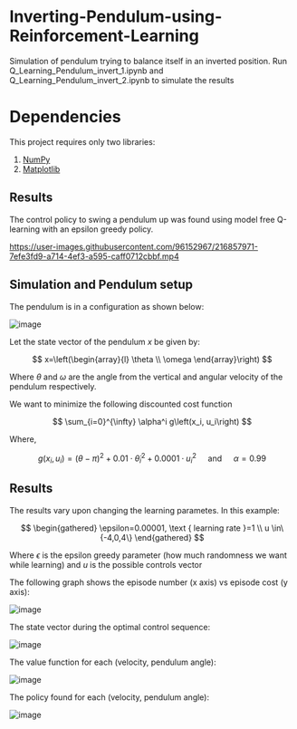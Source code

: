 # Inverting-Pendulum-using-Reinforcement-Learning

Simulation of pendulum trying to balance itself in an inverted position. Run Q_Learning_Pendulum_invert_1.ipynb and Q_Learning_Pendulum_invert_2.ipynb to simulate the results

# Dependencies

This project requires only two libraries: 

1) [NumPy](https://numpy.org/install/)
2) [Matplotlib](https://matplotlib.org/stable/users/getting_started/)

## Results

The control policy to swing a pendulum up was found using model free Q-learning with an epsilon greedy policy. 


https://user-images.githubusercontent.com/96152967/216857971-7efe3fd9-a714-4ef3-a595-caff0712cbbf.mp4





## Simulation and Pendulum setup

The pendulum is in a configuration as shown below:

![image](https://user-images.githubusercontent.com/96152967/216853308-3bdda7c6-c78b-41cf-922a-e5c636c7ded1.png)

Let the state vector of the pendulum $x$ be given by:

$$
x=\left(\begin{array}{l}
\theta \\
\omega
\end{array}\right)
$$

Where $\theta$ and $\omega$ are the angle from the vertical and angular velocity of the pendulum respectively. 


We want to minimize the following discounted cost function 

$$
\sum_{i=0}^{\infty} \alpha^i g\left(x_i, u_i\right)
$$

Where, 

$$
g\left(x_i, u_i\right)=(\theta-\pi)^2+0.01 \cdot \dot{\theta}_i^2+0.0001 \cdot u_i^2 \quad \text { and } \quad \alpha=0.99
$$

## Results
The results vary upon changing the learning parametes. In this example:

$$
\begin{gathered}
\epsilon=0.00001, \text { learning rate }=1 \\
u \in\{-4,0,4\}
\end{gathered}
$$

Where $\epsilon$ is the epsilon greedy parameter (how much randomness we want while learning) and $u$ is the possible controls vector

The following graph shows the episode number (x axis) vs episode cost (y axis):

![image](https://user-images.githubusercontent.com/96152967/216853227-d7bf2a14-e56a-4f78-a8f5-52d8833f3b66.png)

The state vector during the optimal control sequence:

![image](https://user-images.githubusercontent.com/96152967/216853237-ec2020f0-d5dc-4f30-b767-caaad65455cf.png)

The value function for each (velocity, pendulum angle):

![image](https://user-images.githubusercontent.com/96152967/216853260-7c3cfcbb-4348-45f8-a0ce-3e3c0a5fb507.png)

The policy found for each (velocity, pendulum angle):

![image](https://user-images.githubusercontent.com/96152967/216853272-8d378197-8ccc-4219-8008-20d5caf2f266.png)
